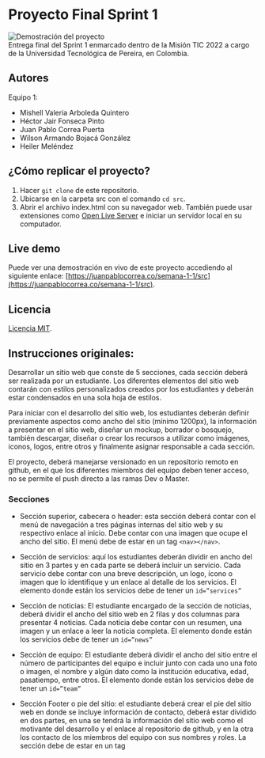 # Proyecto Final Sprint 1

![Demostración del proyecto](https://dl.dropboxusercontent.com/s/3gqwud0uqrkazdl/Demo%20Sprint%201%20Equipo%201.gif)
<br />
Entrega final del Sprint 1 enmarcado dentro de la Misión TIC 2022 a cargo de la Universidad Tecnológica de Pereira, en Colombia.

## Autores

Equipo 1:

- Mishell Valeria Arboleda Quintero
- Héctor Jair Fonseca Pinto
- Juan Pablo Correa Puerta
- Wilson Armando Bojacá González
- Heiler Meléndez

## ¿Cómo replicar el proyecto?

1. Hacer `git clone` de este repositorio.
2. Ubicarse en la carpeta src con el comando `cd src`.
3. Abrir el archivo index.html con su navegador web. También puede usar extensiones como [Open Live Server](https://marketplace.visualstudio.com/items?itemName=ritwickdey.LiveServer) e iniciar un servidor local en su computador.

## Live demo

Puede ver una demostración en vivo de este proyecto accediendo al siguiente enlace: [https://juanpablocorrea.co/semana-1-1/src](https://juanpablocorrea.co/semana-1-1/src).

## Licencia

[Licencia MIT](LICENSE).

## Instrucciones originales:

Desarrollar un sitio web que conste de 5 secciones, cada sección deberá ser realizada por un estudiante. Los diferentes elementos del sitio web contarán con estilos personalizados creados por los estudiantes y deberán estar condensados en una sola hoja de estilos.

Para iniciar con el desarrollo del sitio web, los estudiantes deberán definir previamente aspectos como ancho del sitio (mínimo 1200px), la información a presentar en el sitio web, diseñar un mockup, borrador o bosquejo, también descargar, diseñar o crear los recursos a utilizar como imágenes, iconos, logos, entre otros y finalmente asignar responsable a cada sección.

El proyecto, deberá manejarse versionado en un repositorio remoto en github, en el que los diferentes miembros del equipo deben tener acceso, no se permite el push directo a las ramas Dev o Master.

### Secciones

- Sección superior, cabecera o header: esta sección deberá contar con el menú de navegación a tres páginas internas del sitio web y su respectivo enlace al inicio. Debe contar con una imagen que ocupe el ancho del sitio.
  El menú debe de estar en un tag `<nav></nav>`.
- Sección de servicios: aquí los estudiantes deberán dividir en ancho del sitio en 3 partes y en cada parte se deberá incluir un servicio. Cada servicio debe contar con una breve descripción, un logo, ícono o imagen que lo identifique y un enlace al detalle de los servicios. El elemento donde están los servicios debe de tener un `id=”services”`
- Sección de noticias: El estudiante encargado de la sección de noticias, deberá dividir el ancho del sitio web en 2 filas y dos columnas para presentar 4 noticias. Cada noticia debe contar con un resumen, una imagen y un enlace a leer la noticia completa.
  El elemento donde están los servicios debe de tener un `id=”news”`

- Sección de equipo: El estudiante deberá dividir el ancho del sitio entre el número de participantes del equipo e incluir junto con cada uno una foto o imagen, el nombre y algún dato como la institución educativa, edad, pasatiempo, entre otros.
  El elemento donde están los servicios debe de tener un `id=”team”`

- Sección Footer o pie del sitio: el estudiante deberá crear el pie del sitio web en donde se incluye información de contacto, deberá estar dividido en dos partes, en una se tendrá la información del sitio web como el motivante del desarrollo y el enlace al repositorio de github, y en la otra los contacto de los miembros del equipo con sus nombres y roles. La sección debe de estar en un tag <footer></footer>
